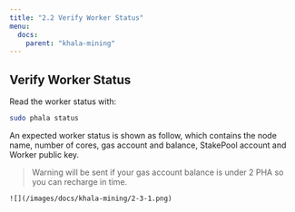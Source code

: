 ```yaml
---
title: "2.2 Verify Worker Status"
menu:
  docs:
    parent: "khala-mining"
---
```


## Verify Worker Status

Read the worker status with:

```bash
sudo phala status
```

An expected worker status is shown as follow, which contains the node name, number of cores, gas account and balance, StakePool account and Worker public key.

> Warning will be sent if your gas account balance is under 2 PHA so you can recharge in time.

    ![](/images/docs/khala-mining/2-3-1.png)
